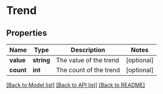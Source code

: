 # Trend

## Properties
Name | Type | Description | Notes
------------ | ------------- | ------------- | -------------
**value** | **string** | The value of the trend | [optional] 
**count** | **int** | The count of the trend | [optional] 

[[Back to Model list]](../README.md#documentation-for-models) [[Back to API list]](../README.md#documentation-for-api-endpoints) [[Back to README]](../README.md)


